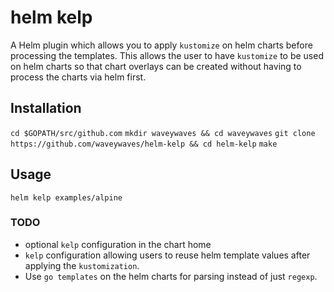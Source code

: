 # helm kelp

A Helm plugin which allows you to apply `kustomize` on helm charts before processing the templates. This allows the user to have `kustomize` to be used on helm charts so that chart overlays can be created without having to process the charts via helm first. 

## Installation

`cd $GOPATH/src/github.com`
`mkdir waveywaves && cd waveywaves`
`git clone https://github.com/waveywaves/helm-kelp && cd helm-kelp`
`make`

## Usage 

`helm kelp examples/alpine`

### TODO

* optional `kelp` configuration in the chart home
* `kelp` configuration allowing users to reuse helm template values after applying the `kustomization`.
* Use `go templates` on the helm charts for parsing instead of just `regexp`.

